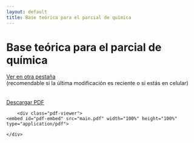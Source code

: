 ```yaml
---
layout: default
title: Base teórica para el parcial de química
---
```


<body>
    <div class="container">
        <h1>Base teórica para el parcial de química</h1>
        <div class="link-wrapper">
            <a class="button" href="main.pdf" target="_blank">Ver en otra pestaña</a><br>
        </div>
        <div class="smalltext">
         (recomendable si la última modificación es reciente o si estás en celular)
        </div>
        <br>
        <br>
        <a class="button" href="main.pdf" download="main.pdf">Descargar PDF</a>
 <div class="update-info" id="update-info"></div>

<script>
    function updateLastModified() {
        const lastModifiedDate = new Date('2024-07-18T15:49:00'); // Fecha y hora de la última actualización
        const now = new Date();
        const diffInMs = now - lastModifiedDate;
        
        const diffInSeconds = Math.floor(diffInMs / 1000);
        const diffInMinutes = Math.floor(diffInSeconds / 60);
        const diffInHours = Math.floor(diffInMinutes / 60);
        const diffInDays = Math.floor(diffInHours / 24);

        let timeAgo;

        if (diffInDays > 0) {
            timeAgo = `hace ${diffInDays} ${diffInDays === 1 ? 'día' : 'días'}`;
        } else if (diffInHours > 0) {
            const hours = diffInHours;
            const minutes = diffInMinutes % 60;
            timeAgo = `hace ${hours} ${hours === 1 ? 'hora' : 'horas'} y ${minutes} ${minutes === 1 ? 'minuto' : 'minutos'}`;
        } else if (diffInMinutes > 0) {
            timeAgo = `hace ${diffInMinutes} ${diffInMinutes === 1 ? 'minuto' : 'minutos'}`;
        } else {
            timeAgo = `hace ${diffInSeconds} ${diffInSeconds === 1 ? 'segundo' : 'segundos'}`;
        }

        const updateInfoElement = document.getElementById('update-info');
        updateInfoElement.textContent = `Última modificación: ${timeAgo}`;
    }

    // Llamar a la función para actualizar la información al cargar la página
    updateLastModified();
</script>


        <div class="pdf-viewer">
    <embed id="pdf-embed" src="main.pdf" width="100%" height="100%" type="application/pdf">
</div>

<script>
    const pdfEmbed = document.getElementById('pdf-embed');
    pdfEmbed.src = `main.pdf?v=${new Date().getTime()}`;
</script>

    </div>
</body>

